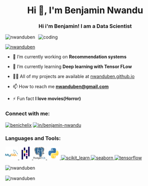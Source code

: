 <h1 align="center">Hi 👋, I'm Benjamin Nwandu</h1>
<h3 align="center">Hi i'm Benjamin! I am a Data Scientist </h3>
<img align = "right" alt = "coding" width = "400" src = "https://cdn.dribbble.com/users/1162077/screenshots/3848914/programmer.gif"
<p align="left"> <img src="https://komarev.com/ghpvc/?username=nwanduben&label=Profile%20views&color=0e75b6&style=flat" alt="nwanduben" /> </p>

<p align="left"> <a href="https://github.com/ryo-ma/github-profile-trophy"><img src="https://github-profile-trophy.vercel.app/?username=nwanduben" alt="nwanduben" /></a> </p>

- 🔭 I’m currently working on **Recommendation systems**

- 🌱 I’m currently learning **Deep learning with Tensor FLow**

- 👨‍💻 All of my projects are available at [nwanduben.github.io](nwanduben.github.io)

- 📫 How to reach me **nwanduben@gmail.com**

- ⚡ Fun fact **I love movies(Horror)**

<h3 align="left">Connect with me:</h3>
<p align="left">
<a href="https://twitter.com/benichelix" target="blank"><img align="center" src="https://raw.githubusercontent.com/rahuldkjain/github-profile-readme-generator/master/src/images/icons/Social/twitter.svg" alt="benichelix" height="30" width="40" /></a>
<a href="https://linkedin.com/in/in/benjamin-nwandu" target="blank"><img align="center" src="https://raw.githubusercontent.com/rahuldkjain/github-profile-readme-generator/master/src/images/icons/Social/linked-in-alt.svg" alt="in/benjamin-nwandu" height="30" width="40" /></a>
</p>

<h3 align="left">Languages and Tools:</h3>
<p align="left"> <a href="https://www.mysql.com/" target="_blank" rel="noreferrer"> <img src="https://raw.githubusercontent.com/devicons/devicon/master/icons/mysql/mysql-original-wordmark.svg" alt="mysql" width="40" height="40"/> </a> <a href="https://pandas.pydata.org/" target="_blank" rel="noreferrer"> <img src="https://raw.githubusercontent.com/devicons/devicon/2ae2a900d2f041da66e950e4d48052658d850630/icons/pandas/pandas-original.svg" alt="pandas" width="40" height="40"/> </a> <a href="https://www.postgresql.org" target="_blank" rel="noreferrer"> <img src="https://raw.githubusercontent.com/devicons/devicon/master/icons/postgresql/postgresql-original-wordmark.svg" alt="postgresql" width="40" height="40"/> </a> <a href="https://www.python.org" target="_blank" rel="noreferrer"> <img src="https://raw.githubusercontent.com/devicons/devicon/master/icons/python/python-original.svg" alt="python" width="40" height="40"/> </a> <a href="https://scikit-learn.org/" target="_blank" rel="noreferrer"> <img src="https://upload.wikimedia.org/wikipedia/commons/0/05/Scikit_learn_logo_small.svg" alt="scikit_learn" width="40" height="40"/> </a> <a href="https://seaborn.pydata.org/" target="_blank" rel="noreferrer"> <img src="https://seaborn.pydata.org/_images/logo-mark-lightbg.svg" alt="seaborn" width="40" height="40"/> </a> <a href="https://www.tensorflow.org" target="_blank" rel="noreferrer"> <img src="https://www.vectorlogo.zone/logos/tensorflow/tensorflow-icon.svg" alt="tensorflow" width="40" height="40"/> </a> </p>

<p><img align="center" src="https://github-readme-stats.vercel.app/api/top-langs?username=nwanduben&show_icons=true&locale=en&layout=compact" alt="nwanduben" /></p>

<p><img align="center" src="https://github-readme-streak-stats.herokuapp.com/?user=nwanduben&" alt="nwanduben" /></p>
